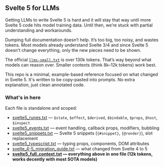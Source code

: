 ## Svelte 5 for LLMs

Getting LLMs to write Svelte 5 is hard and it will stay that way until more Svelte 5 code hits model training data. Until then, we’re stuck with partial understanding and workarounds.

Dumping full documentation doesn’t help. It’s too big, too noisy, and wastes tokens. Most models already understand Svelte 3/4 and since Svelte 5 doesn't change everything, only the new pieces need to be shown.

The official [`llms-small.txt`](https://svelte.dev/llms-small.txt) is over 130k tokens. That’s way beyond what models can reason over. Smaller contexts (think 8k–12k tokens) work best.

This repo is a minimal, example-based reference focused on what changed in Svelte 5. It's written to be copy-pasted into prompts. No extra explanation, just clean annotated code.

### What's in here

Each file is standalone and scoped:

- [svelte5_runes.txt](./svelte5_runes.txt) — `$state`, `$effect`, `$derived`, `$bindable`, `$props`, `$host`, `$inspect`
- [svelte5_events.txt](./svelte5_events.txt) — event handling, callback props, modifiers, bubbling
- [svelte5_snippets.txt](./svelte5_snippets.txt) — Svelte 5 snippets (`{#snippet}`, `{@render}`), slot replacement
- [svelte5_typescript.txt](./svelte5_typescript.txt) — typing props, components, DOM attributes
- [svelte_4-5_migration_guide.txt](./svelte_4-5_migration_guide.txt) — what changed from Svelte 4 to 5
- **[svelte5_full_context.txt](./svelte5_full_context.txt) — everything above in one file (12k tokens, works decently with most SOTA models)**
